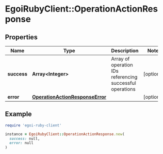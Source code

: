 # EgoiRubyClient::OperationActionResponse

## Properties

| Name | Type | Description | Notes |
| ---- | ---- | ----------- | ----- |
| **success** | **Array&lt;Integer&gt;** | Array of operation IDs referencing successful operations | [optional] |
| **error** | [**OperationActionResponseError**](OperationActionResponseError.md) |  | [optional] |

## Example

```ruby
require 'egoi-ruby-client'

instance = EgoiRubyClient::OperationActionResponse.new(
  success: null,
  error: null
)
```

